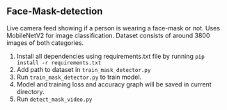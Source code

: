 ## Face-Mask-detection
Live camera feed showing if a person is wearing a face-mask or not.
Uses MobileNetV2 for image classification. Dataset consists of around 3800 images of both categories.
1. Install all dependencies using requirements.txt file by running `pip install -r requirements.txt`
2. Add path to dataset in `train_mask_detector.py`
3. Run `train_mask_detector.py` to train model.
4. Model and training loss and accuracy graph will be saved in current directory.
5. Run `detect_mask_video.py`
